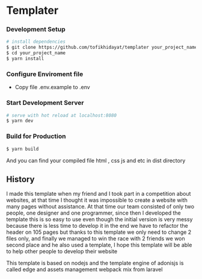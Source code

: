 # Templater

### Development Setup

```bash
# install dependencies
$ git clone https://github.com/tofikhidayat/templater your_project_name
$ cd your_project_name
$ yarn install
```
### Configure Enviroment file
- Copy file .env.example to .env

### Start Development Server
```bash
# serve with hot reload at localhost:8080
$ yarn dev
```

### Build for Production 
```bash
$ yarn build
```
And you can find your compiled file html , css js and etc in dist directory  

## History
I made this template when my friend and I took part in a competition about websites, at that time I thought it was impossible to create a website with many pages without assistance. At that time our team consisted of only two people, one designer and one programmer, since then I developed the template this is so easy to use even though the initial version is very messy because there is less time to develop it in the end we have to refactor the header on 105 pages but thanks to this template we only need to change 2 files only, and finally we managed to win the race with 2 friends we won second place and he also used a template,
I hope this template will be able to help other people to develop their website

This template is based on nodejs and the template engine of adonisjs is called edge and assets management webpack mix from laravel
